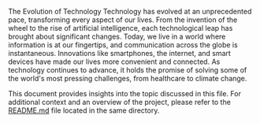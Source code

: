 The Evolution of Technology
Technology has evolved at an unprecedented pace, transforming every aspect of our lives. From the invention of the wheel to the rise of artificial intelligence, each technological leap has brought about significant changes. Today, we live in a world where information is at our fingertips, and communication across the globe is instantaneous. Innovations like smartphones, the internet, and smart devices have made our lives more convenient and connected. As technology continues to advance, it holds the promise of solving some of the world's most pressing challenges, from healthcare to climate change.

This document provides insights into the topic discussed in this file. For additional context and an overview of the project, please refer to the [README.md](./readme.md) file located in the same directory.